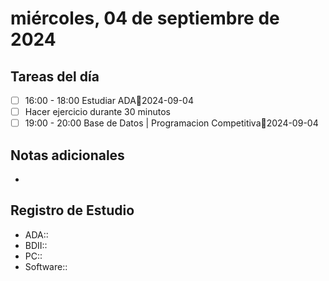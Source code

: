# miércoles, 04 de septiembre de 2024

## Tareas del día
- [ ] 16:00 - 18:00 Estudiar ADA📅2024-09-04
- [ ] Hacer ejercicio durante 30 minutos
- [ ] 19:00 - 20:00 Base de Datos | Programacion Competitiva📅2024-09-04
## Notas adicionales
- 
## Registro de Estudio
- ADA::
- BDII::
- PC::
- Software::
